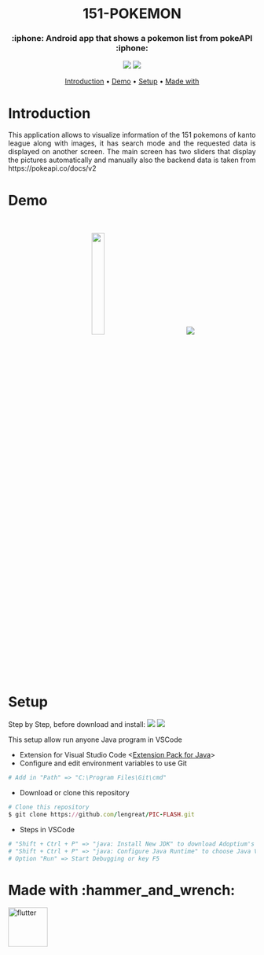 <h1 id="title" align="center">151-POKEMON</h1>

<h3 align="center"> :iphone: Android app that shows a pokemon list from pokeAPI :iphone:</h3>
<p align="center">
  <a href="#title"><img src="https://forthebadge.com/images/badges/fixed-bugs.svg"></a>
  <a href="#title"><img src="https://forthebadge.com/images/badges/built-for-android.svg"></a>
</p>

<p align="center">
  <a href="#introduction">Introduction</a> •
  <a href="#demo">Demo</a> •
  <a href="#setup">Setup</a> •
  <a href="#made_with">Made with</a> 
</p>

<h1 id="introduction">Introduction</h1><p align="justify">
This application allows to visualize information of the 151 pokemons of kanto league along with images, it has search mode and the requested data is displayed on another screen. The main screen has two sliders that display the pictures automatically and manually also the backend data is taken from https://pokeapi.co/docs/v2</p>

<h1 id="demo">Demo</h1>
<p align="center"> <div align="center">
  
  <br>
 <p align="center">
  <img width="23%" src="https://user-images.githubusercontent.com/99779642/204071638-ec0a389c-2f79-4fc2-9b33-c9b8c8d9509f.gif"> &nbsp &nbsp &nbsp &nbsp &nbsp &nbsp &nbsp &nbsp &nbsp &nbsp &nbsp &nbsp &nbsp &nbsp &nbsp <img width="23.1%" src="https://user-images.githubusercontent.com/99779642/204071650-1d05d5a4-60b4-46a7-a304-d597c4365ccd.gif" style="max-width:100%;width:auto;height:auto;">
</p>
  
  </div>

</p>

<h1 id="setup">Setup</h1>


Step by Step, before download and install:  <a href="https://code.visualstudio.com/"><img src="https://img.shields.io/badge/Visual Studio Code-green.svg?&style=flat&logo=visual-studio-code&logoColor=white"></a>
<a href="https://git-scm.com/downloads"><img src="https://img.shields.io/badge/GIT-blue.svg?&style=flat&logo=git&logoColor=white"></a>
  
  This setup allow run anyone Java program in VSCode


* Extension for Visual Studio Code <<a href="https://marketplace.visualstudio.com/items?itemName=vscjava.vscode-java-pack">Extension Pack for Java</a>>
* Configure and edit environment variables to use Git
```ruby
# Add in "Path" => "C:\Program Files\Git\cmd"
```
* Download or clone this repository
```ruby
# Clone this repository
$ git clone https://github.com/lengreat/PIC-FLASH.git
```
* Steps in VSCode
```ruby
# "Shift + Ctrl + P" => "java: Install New JDK" to download Adoptium's Temurin Version 8 (LTS)
# "Shift + Ctrl + P" => "java: Configure Java Runtime" to choose Java Version 8
# Option "Run" => Start Debugging or key F5
```


<h1 id="made_with">Made with :hammer_and_wrench:</h1>

<a href="https://flutter.dev" target="_blank" rel="noreferrer"> <img src="https://www.vectorlogo.zone/logos/flutterio/flutterio-icon.svg" alt="flutter" width="80" height="80"/> </a>
